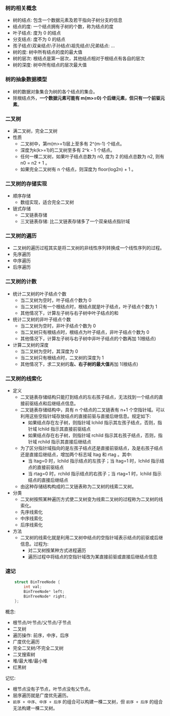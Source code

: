 
### 树的相关概念
- 树的结点: 包含一个数据元素及若干指向子树分支的信息
- 结点的度: 一个结点拥有子树的个数，称为结点的度
- 叶子结点: 度为 0 的结点
- 分支结点: 度不为 0 的结点
- 孩子结点\双亲结点\子孙结点\祖先结点\兄弟结点: ...
- 树的度: 树中所有结点的度的最大值
- 树的层次: 根结点是第一层次，其他结点相对于根结点有各自的层次
- 树的深度: 树中所有结点的层次最大值

### 树的抽象数据模型
- 树的数据对象集合为树的各个结点的集合。
- 除根结点外，**一个数据元素可能有 m(m>=0) 个后继元素，但只有一个前驱元素**。

### 二叉树
- 满二叉树，完全二叉树
- 性质
    + 二叉树中，第m(m>=1)层上至多有 2^(m-1) 个结点。
    + 深度为k(k>=1)的二叉树至多有 2^k - 1 个结点。
    + 任何一棵二叉树，如果叶子结点总数为 n0, 度为 2 的结点总数为 n2, 则有 n0 = n2 + 1 。
    + 如果完全二叉树有 n 个结点，则深度为 floor(log2n) + 1 。

### 二叉树的存储实现
- 顺序存储
    + 数组实现，适合完全二叉树
- 链式存储
    + 二叉链表存储
    + 三叉链表存储: 比二叉链表存储多了一个双亲结点指针域

### 二叉树的遍历
- 二叉树的遍历过程其实是将二叉树的非线性序列转换成一个线性序列的过程。
- 先序遍历
- 中序遍历
- 后序遍历

### 二叉树的计数
- 统计二叉树的叶子结点个数
    + 当二叉树为空时，叶子结点个数为 0
    + 当二叉树只有一个根结点时，根结点就是叶子结点，叶子结点个数为 1
    + 其他情况下，计算左子树与右子树中叶子结点的和
- 统计二叉树的非叶子结点个数
    + 当二叉树为空时，非叶子结点个数为 0
    + 当二叉树只有根结点时，根结点为叶子结点，非叶子结点个数为 0
    + 其他情况下，计算左子树与右子树中非叶子结点的个数再加 1(根结点)
- 计算二叉树的深度
    + 当二叉树为空时，其深度为 0
    + 当二叉树只有根结点时，二叉树的深度为 1
    + 其他情况下，求二叉树的**左、右子树的最大值**再加 1(根结点)

### 二叉树的线索化

- 定义
	+ 二叉链表存储结构只能打到结点的左右孩子结点，无法找到一个结点的直接前驱结点和后继结点信息。
	+ 二叉链表存储结构中，具有 n 个结点的二叉链表有 n+1 个空指针域。可以利用这些空指针域存放结点的直接前驱与直接后继信息。规定如下: 
		+ 如果结点存在左子树，则指针域 lchild 指示其左孩子结点，否则，指针域 lchild 指示其直接前驱结点
		+ 如果结点存在右子树，则指针域 rchild 指示其右孩子结点，否则，指针域 rchild 指示其直接后继结点
	+ 为了区分指针域指向的是左孩子结点还是直接前驱结点，及是右孩子结点还是直接后继结点，增加两个标志域 ltag 和 rtag 。其中:
		+ 当 ltag=0 时，lchild 指示结点的左孩子；当 ltag=1 时，lchild 指示结点的直接前驱结点
		+ 当 rtag=0 时，rchild 指示结点的右孩子；当 rtag=1 时，lchild 指示结点的直接后继结点
	+ 由这种存储结构构成的二叉链表称为二叉树的线索二叉树。
- 分类
	+ 二叉树按照某种遍历方式使二叉树变为线索二叉树的过程称为二叉树的线索化。
	+ 先序线索化
	+ 中序线索化
	+ 后序线索化
- 方法
	+ 二叉树的线索化就是利用二叉树中结点的空指针域表示结点的前驱或后继信息。过程为:
		+ 对二叉树按某种方式进程遍历
		+ 遍历过程中将结点的空指针域改为某直接前驱或直接后继结点信息

### 速记

```c
    struct BinTreeNode {
        int val;
        BinTreeNode* left;
        BinTreeNode* right;
    };
```

概念:
- 根节点/叶节点/父节点/子节点
- 二叉树
- 遍历操作: 前序，中序，后序
- 广度优化遍历
- 完全二叉树/不完全二叉树
- 二叉搜索树
- 堆/最大堆/最小堆
- 红黑树

记忆:
- 根节点没有子节点，叶节点没有父节点。
- 层序遍历就是广度优先遍历。
- `前序 + 中序`、`中序 + 后序` 的组合可以构建一棵二叉树，但 `前序 + 后序` 的组合无法构建一棵二叉树。